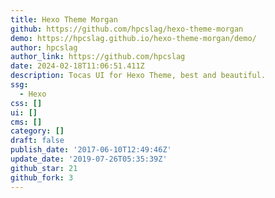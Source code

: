 ```yaml
---
title: Hexo Theme Morgan
github: https://github.com/hpcslag/hexo-theme-morgan
demo: https://hpcslag.github.io/hexo-theme-morgan/demo/
author: hpcslag
author_link: https://github.com/hpcslag
date: 2024-02-18T11:06:51.411Z
description: Tocas UI for Hexo Theme, best and beautiful.
ssg:
  - Hexo
css: []
ui: []
cms: []
category: []
draft: false
publish_date: '2017-06-10T12:49:46Z'
update_date: '2019-07-26T05:35:39Z'
github_star: 21
github_fork: 3
---
```

